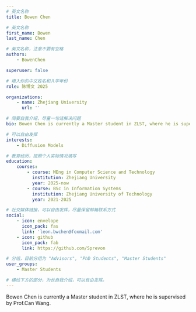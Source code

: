 ```yaml
---
# 英文名称
title: Bowen Chen

# 英文名称
first_name: Bowen
last_name: Chen

# 英⽂名称，注意不要有空格
authors:
	- BowenChen

superuser: false

# 填⼊你的中⽂姓名和⼊学年份
role: 陈博文 2025

organizations:
	- name: Zhejiang University
	  url: ''

# 简要⾃我介绍，尽量⼀句话解决问题
bio: Bowen Chen is currently a Master student in ZLST, where he is supervised by Prof.Can Wang.

# 可以⾃由发挥
interests:
	- Diffusion Models

# 教育经历，按照个⼈实际情况填写
education:
	courses:
		- course: MEng in Computer Science and Technology
		  institution: Zhejiang University
		  year: 2025-now
		- course: BSc in Information Systems
		  institution: Zhejiang University of Technology
		  year: 2021-2025

# 社交媒体链接，可以⾃由发挥，尽量保留邮箱联系⽅式
social:
	- icon: envelope
	  icon_pack: fas
	  link: 'leon.bwchen@foxmail.com'
	- icon: github
	  icon_pack: fab
	  link: https://github.com/Sprevon

# 分组，⽬前分组为 "Advisors", "PhD Students", "Master Students"
user_groups:
	- Master Students

# 横线下⽅的部分，为⻓⾃我介绍，可以⾃由发挥。
---
```


Bowen Chen is currently a Master student in ZLST, where he is supervised by Prof.Can Wang.
